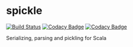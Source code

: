 # spickle
[![Build Status](https://travis-ci.com/rvanheest/spickle.svg?branch=master)](https://travis-ci.com/rvanheest/spickle)
[![Codacy Badge](https://api.codacy.com/project/badge/Grade/fa0990cb9bbf414ebf7cd94b60a93e19)](https://www.codacy.com/app/rvanheest/spickle?utm_source=github.com&utm_medium=referral&utm_content=rvanheest/spickle&utm_campaign=badger)
[![Codacy Badge](https://api.codacy.com/project/badge/Coverage/fa0990cb9bbf414ebf7cd94b60a93e19)](https://www.codacy.com/app/rvanheest/spickle?utm_source=github.com&amp;utm_medium=referral&amp;utm_content=rvanheest/spickle&amp;utm_campaign=Badge_Coverage)

Serializing, parsing and pickling for Scala
